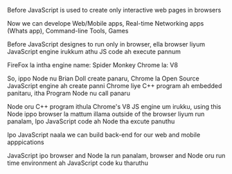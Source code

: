Before JavaScript is used to create only interactive web pages in browsers

Now we can develope Web/Mobile apps, Real-time Networking apps (Whats app), Command-line Tools, Games

Before JavaScript designes to run only in browser, ella browser liyum JavaScript engine irukkum athu JS code ah execute pannum

  FireFox la intha engine  name: Spider Monkey
  Chrome la: V8

So, ippo Node nu Brian Doll create panaru, Chrome la Open Source JavaScript engine ah create panni Chrome liye C++ program ah embedded panitaru, itha Program Node nu call panaru

Node oru C++ program ithula Chrome's V8 JS engine um irukku, using this Node ippo browser la mattum illama outside of the browser liyum run panalam, Ipo JavaScript code ah Node tha excute panuthu

Ipo JavaScript naala we can build back-end for our web and mobile apppications

JavaScript ipo browser and Node la run panalam, browser and Node oru run time environment ah JavaScript code ku tharuthu

